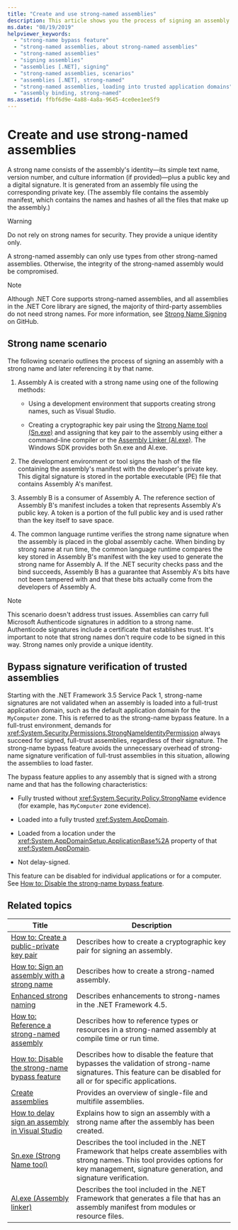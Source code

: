```yaml
---
title: "Create and use strong-named assemblies"
description: This article shows you the process of signing an assembly in .NET with a strong name and later referencing it by that name.
ms.date: "08/19/2019"
helpviewer_keywords:
  - "strong-name bypass feature"
  - "strong-named assemblies, about strong-named assemblies"
  - "strong-named assemblies"
  - "signing assemblies"
  - "assemblies [.NET], signing"
  - "strong-named assemblies, scenarios"
  - "assemblies [.NET], strong-named"
  - "strong-named assemblies, loading into trusted application domains"
  - "assembly binding, strong-named"
ms.assetid: ffbf6d9e-4a88-4a8a-9645-4ce0ee1ee5f9
---
```

# Create and use strong-named assemblies

A strong name consists of the assembly's identity—its simple text name, version number, and culture information (if provided)—plus a public key and a digital signature. It is generated from an assembly file using the corresponding private key. (The assembly file contains the assembly manifest, which contains the names and hashes of all the files that make up the assembly.)

> [!WARNING]
> Do not rely on strong names for security. They provide a unique identity only.

A strong-named assembly can only use types from other strong-named assemblies. Otherwise, the integrity of the strong-named assembly would be compromised.

> [!NOTE]
> Although .NET Core supports strong-named assemblies, and all assemblies in the .NET Core library are signed, the majority of third-party assemblies do not need strong names. For more information, see [Strong Name Signing](https://github.com/dotnet/runtime/blob/main/docs/project/strong-name-signing.md) on GitHub.

## Strong name scenario

The following scenario outlines the process of signing an assembly with a strong name and later referencing it by that name.

1. Assembly A is created with a strong name using one of the following methods:

    - Using a development environment that supports creating strong names, such as Visual Studio.

    - Creating a cryptographic key pair using the [Strong Name tool (Sn.exe)](../../framework/tools/sn-exe-strong-name-tool.md) and assigning that key pair to the assembly using either a command-line compiler or the [Assembly Linker (Al.exe)](../../framework/tools/al-exe-assembly-linker.md). The Windows SDK provides both Sn.exe and Al.exe.

2. The development environment or tool signs the hash of the file containing the assembly's manifest with the developer's private key. This digital signature is stored in the portable executable (PE) file that contains Assembly A's manifest.

3. Assembly B is a consumer of Assembly A. The reference section of Assembly B's manifest includes a token that represents Assembly A's public key. A token is a portion of the full public key and is used rather than the key itself to save space.

4. The common language runtime verifies the strong name signature when the assembly is placed in the global assembly cache. When binding by strong name at run time, the common language runtime compares the key stored in Assembly B's manifest with the key used to generate the strong name for Assembly A. If the .NET security checks pass and the bind succeeds, Assembly B has a guarantee that Assembly A's bits have not been tampered with and that these bits actually come from the developers of Assembly A.

> [!NOTE]
> This scenario doesn't address trust issues. Assemblies can carry full Microsoft Authenticode signatures in addition to a strong name. Authenticode signatures include a certificate that establishes trust. It's important to note that strong names don't require code to be signed in this way. Strong names only provide a unique identity.

## Bypass signature verification of trusted assemblies

Starting with the .NET Framework 3.5 Service Pack 1, strong-name signatures are not validated when an assembly is loaded into a full-trust application domain, such as the default application domain for the `MyComputer` zone. This is referred to as the strong-name bypass feature. In a full-trust environment, demands for <xref:System.Security.Permissions.StrongNameIdentityPermission> always succeed for signed, full-trust assemblies, regardless of their signature. The strong-name bypass feature avoids the unnecessary overhead of strong-name signature verification of full-trust assemblies in this situation, allowing the assemblies to load faster.

The bypass feature applies to any assembly that is signed with a strong name and that has the following characteristics:

- Fully trusted without <xref:System.Security.Policy.StrongName> evidence (for example, has `MyComputer` zone evidence).

- Loaded into a fully trusted <xref:System.AppDomain>.

- Loaded from a location under the <xref:System.AppDomainSetup.ApplicationBase%2A> property of that <xref:System.AppDomain>.

- Not delay-signed.

This feature can be disabled for individual applications or for a computer. See [How to: Disable the strong-name bypass feature](disable-strong-name-bypass-feature.md).

## Related topics

|Title|Description|
|-----------|-----------------|
|[How to: Create a public-private key pair](create-public-private-key-pair.md)|Describes how to create a cryptographic key pair for signing an assembly.|
|[How to: Sign an assembly with a strong name](sign-strong-name.md)|Describes how to create a strong-named assembly.|
|[Enhanced strong naming](enhanced-strong-naming.md)|Describes enhancements to strong-names in the .NET Framework 4.5.|
|[How to: Reference a strong-named assembly](reference-strong-named.md)|Describes how to reference types or resources in a strong-named assembly at compile time or run time.|
|[How to: Disable the strong-name bypass feature](disable-strong-name-bypass-feature.md)|Describes how to disable the feature that bypasses the validation of strong-name signatures. This feature can be disabled for all or for specific applications.|
|[Create assemblies](create.md)|Provides an overview of single-file and multifile assemblies.|
|[How to delay sign an assembly in Visual Studio](/visualstudio/ide/managing-assembly-and-manifest-signing#how-to-sign-an-assembly-in-visual-studio)|Explains how to sign an assembly with a strong name after the assembly has been created.|
|[Sn.exe (Strong Name tool)](../../framework/tools/sn-exe-strong-name-tool.md)|Describes the tool included in the .NET Framework that helps create assemblies with strong names. This tool provides options for key management, signature generation, and signature verification.|
|[Al.exe (Assembly linker)](../../framework/tools/al-exe-assembly-linker.md)|Describes the tool included in the .NET Framework that generates a file that has an assembly manifest from modules or resource files.|
